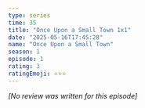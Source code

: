 ```yaml
---
type: series
time: 35
title: "Once Upon a Small Town 1x1"
date: "2025-05-16T17:45:28"
name: "Once Upon a Small Town"
season: 1
episode: 1
rating: 3
ratingEmoji: ⭐️⭐️⭐️
---
```


*[No review was written for this episode]*
